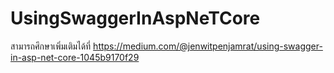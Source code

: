 # UsingSwaggerInAspNeTCore
สามารถศึกษาเพิ่มเติมได้ที่ https://medium.com/@jenwitpenjamrat/using-swagger-in-asp-net-core-1045b9170f29
